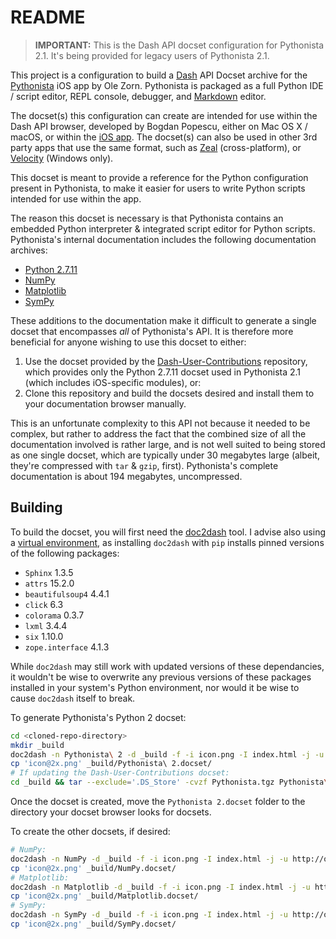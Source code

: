 # README

> **IMPORTANT:** This is the Dash API docset configuration for Pythonista 2.1. It's being provided for legacy users of Pythonista 2.1.

This project is a configuration to build a [Dash](http://kapeli.com/dash) API Docset archive for the [Pythonista](http://omz-software.com/pythonista/) iOS app by Ole Zorn. Pythonista is packaged as a full Python IDE / script editor, REPL console, debugger, and [Markdown](https://daringfireball.net/projects/markdown/) editor.

The docset(s) this configuration can create are intended for use within the Dash API browser, developed by Bogdan Popescu, either on Mac OS X / macOS, or within the [iOS app](https://kapeli.com/dash_ios). The docset(s) can also be used in other 3rd party apps that use the same format, such as [Zeal](https://zealdocs.org/) (cross-platform), or [Velocity](http://velocity.silverlakesoftware.com/) (Windows only).

This docset is meant to provide a reference for the Python configuration present in Pythonista, to make it easier for users to write Python scripts intended for use within the app.

The reason this docset is necessary is that Pythonista contains an embedded Python interpreter & integrated script editor for Python scripts. Pythonista's internal documentation includes the following documentation archives:

* [Python 2.7.11](https://docs.python.org/release/2.7.11/)
* [NumPy](http://omz-software.com/pythonista/numpy/)
* [Matplotlib](http://omz-software.com/pythonista/matplotlib/)
* [SymPy](http://omz-software.com/pythonista/sympy/)

These additions to the documentation make it difficult to generate a single docset that encompasses _all_ of Pythonista's API. It is therefore more beneficial for anyone wishing to use this docset to either:

1. Use the docset provided by the [Dash-User-Contributions](https://github.com/Kapeli/Dash-User-Contributions) repository, which provides only the Python 2.7.11 docset used in Pythonista 2.1 (which includes iOS-specific modules), or:
2. Clone this repository and build the docsets desired and install them to your documentation browser manually.

This is an unfortunate complexity to this API not because it needed to be complex, but rather to address the fact that the combined size of all the documentation involved is rather large, and is not well suited to being stored as one single docset, which are typically under 30 megabytes large (albeit, they're compressed with `tar` & `gzip`, first). Pythonista's complete documentation is about 194 megabytes, uncompressed.

## Building

To build the docset, you will first need the [doc2dash](https://github.com/hynek/doc2dash) tool. I advise also using a [virtual environment](https://github.com/pypa/virtualenv), as installing `doc2dash` with `pip` installs pinned versions of the following packages:

* `Sphinx` 1.3.5
* `attrs` 15.2.0
* `beautifulsoup4` 4.4.1
* `click` 6.3
* `colorama` 0.3.7
* `lxml` 3.4.4
* `six` 1.10.0
* `zope.interface` 4.1.3

While `doc2dash` may still work with updated versions of these dependancies, it wouldn't be wise to overwrite any previous versions of these packages installed in your system's Python environment, nor would it be wise to cause `doc2dash` itself to break.

To generate Pythonista's Python 2 docset:

```bash
cd <cloned-repo-directory>
mkdir _build
doc2dash -n Pythonista\ 2 -d _build -f -i icon.png -I index.html -j -u http://omz-software.com/pythonista/docs/ Documentation/py2
cp 'icon@2x.png' _build/Pythonista\ 2.docset/
# If updating the Dash-User-Contributions docset:
cd _build && tar --exclude='.DS_Store' -cvzf Pythonista.tgz Pythonista\ 2.docset
```

Once the docset is created, move the `Pythonista 2.docset` folder to the directory your docset browser looks for docsets.

To create the other docsets, if desired:

```bash
# NumPy:
doc2dash -n NumPy -d _build -f -i icon.png -I index.html -j -u http://omz-software.com/pythonista/numpy/ Documentation/numpy
cp 'icon@2x.png' _build/NumPy.docset/
# Matplotlib:
doc2dash -n Matplotlib -d _build -f -i icon.png -I index.html -j -u http://omz-software.com/pythonista/matplotlib/ Documentation/matplotlib
cp 'icon@2x.png' _build/Matplotlib.docset/
# SymPy:
doc2dash -n SymPy -d _build -f -i icon.png -I index.html -j -u http://omz-software.com/pythonista/sympy/ Documentation/sympy
cp 'icon@2x.png' _build/SymPy.docset/
```


